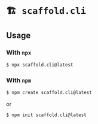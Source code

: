# `🏗 scaffold.cli`

## Usage

### With `npx`

```bash
$ npx scaffold.cli@latest
```

### With `npm`

```bash
$ npm create scaffold.cli@latest
```

or

```bash
$ npm init scaffold.cli@latest
```
